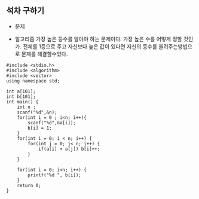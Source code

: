 ## 석차 구하기

* 문제

* 알고리즘
가장 높은 등수를 알아야 하는 문제이다.
가장 높은 수를 어떻게 정할 것인가. 전체를 1등으로 주고 자신보다 높은 값이 있다면 자신의 등수를 올려주는방법으로 문제를 해결할수있다.

```
#include <stdio.h>
#include <algorithm>
#include <vector>
using namespace std;

int a[101];
int b[101];
int main() {
    int n ;
    scanf("%d",&n);
    for(int i = 0 ; i<n; i++){ 
        scanf("%d",&a[i]);
        b[i] = 1;
    }
    for(int i = 0; i < n; i++) {
        for(int j = 0; j< n; j++) { 
            if(a[i] < a[j]) b[i]++;
        }
    }

    for(int i = 0; i<n; i++) { 
        printf("%d ", b[i]);
    }
    return 0;
}
```